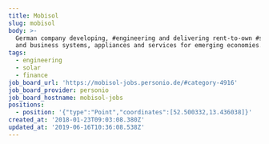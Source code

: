 ```yaml
---
title: Mobisol
slug: mobisol
body: >-
  German company developing, #engineering and delivering rent-to-own #solar home
  and business systems, appliances and services for emerging economies. #finance
tags:
  - engineering
  - solar
  - finance
job_board_url: 'https://mobisol-jobs.personio.de/#category-4916'
job_board_provider: personio
job_board_hostname: mobisol-jobs
positions:
  - position: '{"type":"Point","coordinates":[52.500332,13.436038]}'
created_at: '2018-01-23T09:03:08.380Z'
updated_at: '2019-06-16T10:36:08.538Z'
---
```


